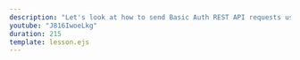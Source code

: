 ```yaml
---
description: "Let's look at how to send Basic Auth REST API requests using Postman."
youtube: "J816IwoeLkg"
duration: 215
template: lesson.ejs
---
```

